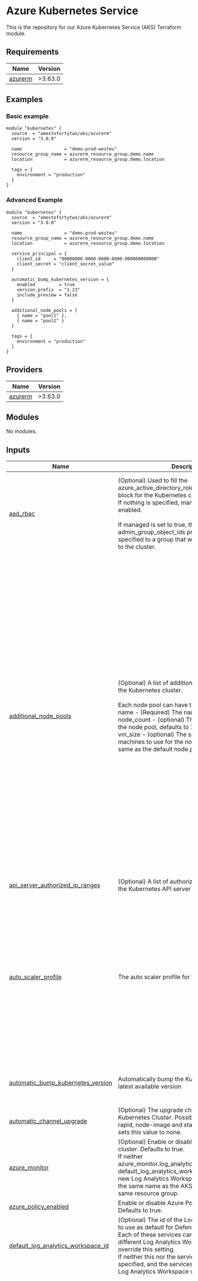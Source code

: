 <!-- BEGIN_TF_DOCS -->
# Azure Kubernetes Service

This is the repository for our Azure Kubernetes Service (AKS) Terraform module.

## Requirements

| Name | Version |
|------|---------|
| <a name="requirement_azurerm"></a> [azurerm](#requirement\_azurerm) | >3.63.0 |

## Examples

### Basic example

```hcl
module "kubernetes" {
  source  = "amestofortytwo/aks/azurerm"
  version = "3.0.0"

  name                = "demo-prod-westeu"
  resource_group_name = azurerm_resource_group.demo.name
  location            = azurerm_resource_group.demo.location

  tags = {
    environment = "production"
  }
}
```

### Advanced Example

```hcl
module "kubernetes" {
  source  = "amestofortytwo/aks/azurerm"
  version = "3.0.0"

  name                = "demo-prod-westeu"
  resource_group_name = azurerm_resource_group.demo.name
  location            = azurerm_resource_group.demo.location

  service_principal = {
    client_id     = "00000000-0000-0000-0000-000000000000"
    client_secret = "client_secret_value"
  }

  automatic_bump_kubernetes_version = {
    enabled         = true
    version_prefix  = "1.23"
    include_preview = false
  }

  additional_node_pools = [
    { name = "pool1" },
    { name = "pool2" }
  ]

  tags = {
    environment = "production"
  }
}
```

## Providers

| Name | Version |
|------|---------|
| <a name="provider_azurerm"></a> [azurerm](#provider\_azurerm) | >3.63.0 |

## Modules

No modules.

## Inputs

| Name | Description | Type | Default | Required |
|------|-------------|------|---------|:--------:|
| <a name="input_aad_rbac"></a> [aad\_rbac](#input\_aad\_rbac) | (Optional) Used to fill the azure\_active\_directory\_role\_based\_access\_control block for the Kubernetes cluster.<br>  If nothing is specified, managed AAD RBAC will be enabled.<br><br>  If managed is set to true, the admin\_group\_object\_ids properties can be specified to a group that will have admin access to the cluster. | <pre>object({<br>    managed                = optional(bool)<br>    tenant_id              = optional(string)<br>    admin_group_object_ids = optional(list(string))<br>    azure_rbac_enabled     = optional(bool)<br>    client_app_id          = optional(string)<br>    server_app_id          = optional(string)<br>    server_app_secret      = optional(string)<br>  })</pre> | <pre>{<br>  "admin_group_object_ids": null,<br>  "azure_rbac_enabled": true,<br>  "managed": true<br>}</pre> | no |
| <a name="input_additional_node_pools"></a> [additional\_node\_pools](#input\_additional\_node\_pools) | (Optional) A list of additional node pools to add to the Kubernetes cluster.<br><br>  Each node pool can have the following properties:<br>  name - (Required) The name of the node pool.<br>  node\_count - (optional) The number of nodes in the node pool, defaults to 1.<br>  vm\_size - (optional) The size of the virtual machines to use for the node pool, defaults to the same as the default node pool. | <pre>list(object({<br>    name                 = string<br>    mode                 = optional(string)<br>    orchestrator_version = optional(string)<br>    os_type              = optional(string)<br>    os_sku               = optional(string)<br>    node_labels          = optional(map(string))<br>    node_count           = optional(number)<br>    enable_auto_scaling  = optional(bool, false)<br>    min_count            = optional(number)<br>    max_count            = optional(number)<br>    vm_size              = optional(string)<br>    os_disk_size_gb      = optional(number)<br>    os_disk_type         = optional(string)<br>    vnet_subnet_id       = optional(string)<br>    pod_subnet_id        = optional(string)<br>    max_pods             = optional(number)<br>    zones                = optional(list(string))<br>    scale_down_mode      = optional(string)<br>    ultra_ssd_enabled    = optional(bool)<br>    kubelet_disk_type    = optional(string)<br>    node_taints          = optional(list(string))<br>    tags                 = optional(map(string))<br>    priority             = optional(string)<br>    spot_max_price       = optional(string)<br>    eviction_policy      = optional(string)<br><br>    linux_os_config = optional(object({<br>      swap_file_size_mb             = optional(number)<br>      transparent_huge_page_enabled = optional(bool)<br>      transparent_huge_page_defrag  = optional(string)<br><br>      sysctl_config = optional(object({<br>        vm_max_map_count = optional(number)<br>      }))<br>    }))<br>  }))</pre> | `[]` | no |
| <a name="input_api_server_authorized_ip_ranges"></a> [api\_server\_authorized\_ip\_ranges](#input\_api\_server\_authorized\_ip\_ranges) | (Optional) A list of authorized IP ranges to access the Kubernetes API server | `list(string)` | `null` | no |
| <a name="input_auto_scaler_profile"></a> [auto\_scaler\_profile](#input\_auto\_scaler\_profile) | The auto scaler profile for the Kubernetes cluster. | <pre>object({<br>    balance_similar_node_groups      = optional(bool)<br>    expander                         = optional(string)<br>    max_graceful_termination_sec     = optional(number)<br>    max_node_provisioning_time       = optional(string)<br>    max_unready_nodes                = optional(number)<br>    new_pod_scale_up_delay           = optional(string)<br>    scale_down_delay_after_add       = optional(string)<br>    scale_down_delay_after_delete    = optional(string)<br>    scale_down_delay_after_failure   = optional(string)<br>    scale_down_unneeded              = optional(string)<br>    scale_down_unready               = optional(string)<br>    scale_down_utilization_threshold = optional(string)<br>    empty_bulk_delete_max            = optional(number)<br>    skip_nodes_with_local_storage    = optional(bool)<br>    skip_nodes_with_system_pods      = optional(bool)<br>  })</pre> | `null` | no |
| <a name="input_automatic_bump_kubernetes_version"></a> [automatic\_bump\_kubernetes\_version](#input\_automatic\_bump\_kubernetes\_version) | Automatically bump the Kubernetes version to the latest available version | <pre>object({<br>    enabled         = bool<br>    version_prefix  = string<br>    include_preview = bool<br>  })</pre> | <pre>{<br>  "enabled": false,<br>  "include_preview": false,<br>  "version_prefix": "1.23"<br>}</pre> | no |
| <a name="input_automatic_channel_upgrade"></a> [automatic\_channel\_upgrade](#input\_automatic\_channel\_upgrade) | (Optional) The upgrade channel for this Kubernetes Cluster. Possible values are patch, rapid, node-image and stable. Omitting this field sets this value to none. | `string` | `"none"` | no |
| <a name="input_azure_monitor"></a> [azure\_monitor](#input\_azure\_monitor) | (Optional) Enable or disable Azure Monitor for the cluster. Defaults to true.<br>  If neither azure\_monitor.log\_analytics\_workspace\_id nor default\_log\_analytics\_workspace\_id is specified, a new Log Analytics Workspace will be created with the same name as the AKS cluster and in the same resource group. | <pre>object({<br>    enabled                    = optional(bool, true)<br>    log_analytics_workspace_id = optional(string, null)<br>  })</pre> | <pre>{<br>  "enabled": true,<br>  "log_analytics_workspace_id": null<br>}</pre> | no |
| <a name="input_azure_policy_enabled"></a> [azure\_policy\_enabled](#input\_azure\_policy\_enabled) | Enable or disable Azure Policy for the cluster. Defaults to true. | `bool` | `true` | no |
| <a name="input_default_log_analytics_workspace_id"></a> [default\_log\_analytics\_workspace\_id](#input\_default\_log\_analytics\_workspace\_id) | (Optional) The id of the Log Analytics Workspace to use as default for Defender and Azure Monitor.<br>  Each of these services can be configured to use a different Log Analytics Workspace, which will override this setting.<br>  If neither this nor the service spesific variable is specified, and the services are enabled, a new Log Analytics Workspace will be created. | `string` | `null` | no |
| <a name="input_default_node_pool"></a> [default\_node\_pool](#input\_default\_node\_pool) | (Optional) The default node pool for the Kubernetes cluster.<br>  If not specified, the default node pool will have one Standard\_d2s\_v4 node. | <pre>object({<br>    name    = string<br>    vm_size = string<br><br>    # Autoscale or manual scaling<br>    node_count          = optional(number)<br>    enable_auto_scaling = optional(bool)<br>    autoscale = optional(object({<br>      min_count = number<br>      max_count = number<br>    }))<br><br>    # Optional settings<br>    max_pods                      = optional(number)<br>    capacity_reservation_group_id = optional(string)<br>    enable_host_encryption        = optional(bool)<br>    enable_node_public_ip         = optional(bool)<br>    fips_enabled                  = optional(bool)<br>    kubelet_disk_type             = optional(string)<br>    message_of_the_day            = optional(string)<br>    node_public_ip_prefix_id      = optional(string)<br>    node_labels                   = optional(map(string))<br>    node_taints                   = optional(list(string))<br>    only_critical_addons_enabled  = optional(bool)<br>    orchestrator_version          = optional(string)<br>    os_disk_size_gb               = optional(number)<br>    os_disk_type                  = optional(string)<br>    os_sku                        = optional(string)<br>    pod_subnet_id                 = optional(string)<br>    scale_down_mode               = optional(string)<br>    type                          = optional(string)<br>    tags                          = optional(map(string))<br>    ultra_ssd_enabled             = optional(bool)<br>    zones                         = optional(list(string))<br><br>    kubelet_config = optional(object(<br>      {<br>        cpu_manager_policy        = optional(string)<br>        cpu_cfs_quota_enabled     = optional(bool)<br>        cpu_cfs_quota_period      = optional(string)<br>        image_gc_high_threshold   = optional(number)<br>        image_gc_low_threshold    = optional(number)<br>        topology_manager_policy   = optional(string)<br>        allowed_unsafe_sysctls    = optional(list(string))<br>        container_log_max_size_mb = optional(number)<br>        container_log_max_line    = optional(number)<br>        pod_max_pid               = optional(number)<br>      }<br>    ))<br><br>    linux_os_config = optional(object({<br>      # sysctl will not be implemented, until someone needs it<br>      swap_file_size_mb             = optional(number)<br>      transparent_huge_page_enabled = optional(bool)<br>      transparent_huge_page_defrag  = optional(string)<br>    }))<br><br>    upgrade_settings = optional(object({<br>      max_surge = optional(number)<br>    }))<br>  })</pre> | <pre>{<br>  "name": "default",<br>  "node_count": 1,<br>  "vm_size": "Standard_D2s_v4"<br>}</pre> | no |
| <a name="input_disk_encryption_set_id"></a> [disk\_encryption\_set\_id](#input\_disk\_encryption\_set\_id) | (Optional) The ID of the Disk Encryption Set which should be used for the Nodes and Volumes. More information [can be found in the documentation](https://docs.microsoft.com/azure/aks/azure-disk-customer-managed-keys). Changing this forces a new resource to be created. | `string` | `null` | no |
| <a name="input_identity"></a> [identity](#input\_identity) | (Optional) The identity block for the Kubernetes cluster.<br>  If not specified, the identity will be of type SystemAssigned. | <pre>object({<br>    type         = string<br>    identity_ids = optional(list(string))<br>  })</pre> | <pre>{<br>  "identity_ids": null,<br>  "type": "SystemAssigned"<br>}</pre> | no |
| <a name="input_ingress_application_gateway"></a> [ingress\_application\_gateway](#input\_ingress\_application\_gateway) | Values used for deployment of the ingress application gateway | <pre>object({<br>    gateway_id   = optional(string)<br>    gateway_name = optional(string)<br>    subnet_cidr  = optional(string)<br>    subnet_id    = optional(string)<br>  })</pre> | `null` | no |
| <a name="input_key_vault_secrets_provider"></a> [key\_vault\_secrets\_provider](#input\_key\_vault\_secrets\_provider) | (Optional) Enable or disable Azure Key Vault Secret Providers for the cluster. Defaults to false. | <pre>object({<br>    enabled                  = optional(bool, false)<br>    secret_rotation_enabled  = optional(bool, false)<br>    secret_rotation_interval = optional(string, null)<br>  })</pre> | `{}` | no |
| <a name="input_kms_enabled"></a> [kms\_enabled](#input\_kms\_enabled) | (Optional) Enable Azure Key Vault Key Management Service. | `bool` | `false` | no |
| <a name="input_kms_key_vault_key_id"></a> [kms\_key\_vault\_key\_id](#input\_kms\_key\_vault\_key\_id) | (Optional) Identifier of Azure Key Vault key. When Azure Key Vault key management service is enabled, this field is required and must be a valid key identifier. | `string` | `null` | no |
| <a name="input_kms_key_vault_network_access"></a> [kms\_key\_vault\_network\_access](#input\_kms\_key\_vault\_network\_access) | (Optional) Network Access of Azure Key Vault. Possible values are: 'Private' and 'Public'. The default value is 'Private'. | `string` | `"Private"` | no |
| <a name="input_kubernetes_version"></a> [kubernetes\_version](#input\_kubernetes\_version) | Kubernetes version to use for the cluster | `string` | `null` | no |
| <a name="input_local_account_disabled"></a> [local\_account\_disabled](#input\_local\_account\_disabled) | (Optional) Enable or disable local account for the cluster. Defaults to true. | `bool` | `true` | no |
| <a name="input_location"></a> [location](#input\_location) | The location where all resources will be created | `string` | n/a | yes |
| <a name="input_microsoft_defender"></a> [microsoft\_defender](#input\_microsoft\_defender) | (Optional) Enable or disable Microsoft Defender (Security profile) for the cluster. Defaults to false.<br>  If neither microsoft\_defender.log\_analytics\_workspace\_id nor default\_log\_analytics\_workspace\_id is specified, a new Log Analytics Workspace will be created with the same name as the AKS cluster and in the same resource group. | <pre>object({<br>    enabled                    = optional(bool, false)<br>    log_analytics_workspace_id = optional(string, null)<br>  })</pre> | <pre>{<br>  "enabled": false,<br>  "log_analytics_workspace_id": null<br>}</pre> | no |
| <a name="input_name"></a> [name](#input\_name) | The name of the managed Kubernetes cluster. | `string` | n/a | yes |
| <a name="input_network_profile"></a> [network\_profile](#input\_network\_profile) | (Optional) The network profile block for the Kubernetes cluster.<br>  If not specified, the network profile will be of type Azure. | <pre>object({<br>    network_plugin      = string<br>    network_plugin_mode = optional(string)<br>    network_policy      = optional(string)<br>    network_mode        = optional(string)<br>    vnet_subnet_id      = optional(string)<br>    load_balancer_sku   = optional(string)<br>    outbound_type       = optional(string)<br>    dns_service_ip      = optional(string)<br>    docker_bridge_cidr  = optional(string)<br>    service_cidr        = optional(string)<br>    service_cidrs       = optional(list(string))<br>    pod_cidr            = optional(string)<br>    pod_cidrs           = optional(list(string))<br>    ip_versions         = optional(list(string))<br>    ebpf_data_plane     = optional(string)<br>  })</pre> | <pre>{<br>  "network_plugin": "azure"<br>}</pre> | no |
| <a name="input_private_cluster"></a> [private\_cluster](#input\_private\_cluster) | (Optional) Enable or disable private cluster for the cluster. Defaults to false. | `bool` | `false` | no |
| <a name="input_private_dns_zone_id"></a> [private\_dns\_zone\_id](#input\_private\_dns\_zone\_id) | (Optional) Either the ID of Private DNS Zone which should be delegated to this Cluster, System to have AKS manage this or None. In case of None you will need to bring your own DNS server and set up resolving, otherwise, the cluster will have issues after provisioning. Changing this forces a new resource to be created. | `string` | `null` | no |
| <a name="input_resource_group_name"></a> [resource\_group\_name](#input\_resource\_group\_name) | Name of the resource group to create the resources in | `string` | n/a | yes |
| <a name="input_run_command_enabled"></a> [run\_command\_enabled](#input\_run\_command\_enabled) | (Optional) Enable or disable Run Command for the cluster. Defaults to false. | `bool` | `false` | no |
| <a name="input_service_principal"></a> [service\_principal](#input\_service\_principal) | (Optional) The service principal block for the Kubernetes cluster.<br>  Do not specify this block if you want already defined the identity block, or if you want to use the SystemAssigned identity. | <pre>object({<br>    client_id     = string<br>    client_secret = string<br>  })</pre> | `null` | no |
| <a name="input_sku_tier"></a> [sku\_tier](#input\_sku\_tier) | (Optional) The SKU Tier that should be used for this Kubernetes Cluster. Possible values are Free, and Standard (which includes the Uptime SLA). Defaults to Free. | `string` | `"Free"` | no |
| <a name="input_storage_profile"></a> [storage\_profile](#input\_storage\_profile) | (Optional) The storage profile block for the Kubernetes cluster. | <pre>object({<br>    blob_driver_enabled         = optional(bool)<br>    disk_driver_enabled         = optional(bool)<br>    disk_driver_version         = optional(string)<br>    file_driver_enabled         = optional(bool)<br>    snapshot_controller_enabled = optional(bool)<br>  })</pre> | `null` | no |
| <a name="input_tags"></a> [tags](#input\_tags) | (Optional) A mapping of tags to assign to the resources | `map(string)` | `{}` | no |
| <a name="input_workload_identity_enabled"></a> [workload\_identity\_enabled](#input\_workload\_identity\_enabled) | (Optional) Enable or disable workload identity for the cluster. Enabling this also sets oidc\_issuer\_enabled to true. | `bool` | `null` | no |

## Outputs

| Name | Description |
|------|-------------|
| <a name="output_aks_credentials"></a> [aks\_credentials](#output\_aks\_credentials) | The AZ CLI command to get credentials from your new cluster. |
| <a name="output_aks_id"></a> [aks\_id](#output\_aks\_id) | The Kubernetes Managed Cluster ID. |
| <a name="output_client_certificate"></a> [client\_certificate](#output\_client\_certificate) | Base64 encoded public certificate used by clients to authenticate to the Kubernetes cluster. |
| <a name="output_client_key"></a> [client\_key](#output\_client\_key) | Base64 encoded private key used by clients to authenticate to the Kubernetes cluster. |
| <a name="output_cluster_ca_certificate"></a> [cluster\_ca\_certificate](#output\_cluster\_ca\_certificate) | Base64 encoded public CA certificate used as the root of trust for the Kubernetes cluster. |
| <a name="output_host"></a> [host](#output\_host) | The Kubernetes cluster server host. |
| <a name="output_identity"></a> [identity](#output\_identity) | Block of the parameters from the Managed Service Identity. |
| <a name="output_kube_admin_config_raw"></a> [kube\_admin\_config\_raw](#output\_kube\_admin\_config\_raw) | The raw kube admin config, used with kubectl and other tools. |
| <a name="output_kubelet_identity"></a> [kubelet\_identity](#output\_kubelet\_identity) | The raw kubelet identity. Used for Azure role assignments. |
| <a name="output_oidc_issuer_url"></a> [oidc\_issuer\_url](#output\_oidc\_issuer\_url) | The OIDC issuer URL that is associated with the cluster. |
| <a name="output_secret_identity"></a> [secret\_identity](#output\_secret\_identity) | Block of the parameters from the Key Vault Secrets Provider. |

## Resources

| Name | Type |
|------|------|
| [azurerm_kubernetes_cluster.main](https://registry.terraform.io/providers/hashicorp/azurerm/latest/docs/resources/kubernetes_cluster) | resource |
| [azurerm_kubernetes_cluster_node_pool.additional](https://registry.terraform.io/providers/hashicorp/azurerm/latest/docs/resources/kubernetes_cluster_node_pool) | resource |
| [azurerm_log_analytics_workspace.main](https://registry.terraform.io/providers/hashicorp/azurerm/latest/docs/resources/log_analytics_workspace) | resource |
| [azurerm_kubernetes_service_versions.current](https://registry.terraform.io/providers/hashicorp/azurerm/latest/docs/data-sources/kubernetes_service_versions) | data source |
<!-- END_TF_DOCS -->